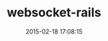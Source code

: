 ---
layout: post
title:  "websocket-rails"
repo:   "websocket-rails/websocket-rails"
date:   2015-02-18 17:08:15
gemurl: http://websocket-rails.github.io
---